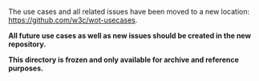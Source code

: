 The use cases and all related issues have been moved to a new location: https://github.com/w3c/wot-usecases.

**All future use cases as well as new issues should be created in the new repository.**

**This directory is frozen and only available for archive and reference purposes.**

